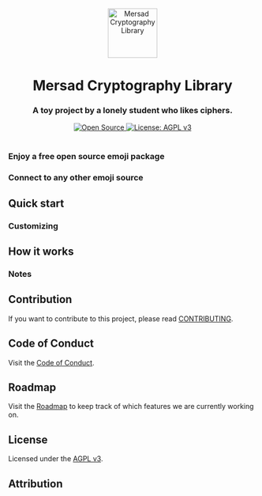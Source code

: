 <p align="center">
  <br>
  <a href="#">
    <img src="" width="100" alt="Mersad Cryptography Library"/>
  </a>
</p>

<h1 align="center">Mersad Cryptography Library</h1>
<h3 align="center">A toy project by a lonely student who likes ciphers.</h3>
<p align="center">

<p align="center">
  <a title="Open Source" href="https://opensource.com/resources/what-open-source/">
    <img src="https://img.shields.io/badge/Open%20Source-Forever-brightgreen?style=flat-square" alt="Open Source">
  </a>
  <a title="License: GPL v3" href="https://www.opensource.org/licenses/AGPL-3.0">
    <img src="https://img.shields.io/badge/License-AGPL%20v3-blue?style=flat-square&logo=gnu" alt="License: AGPL v3">
  </a>
  <br>
  <br>
</p>


### Enjoy a free open source emoji package

### Connect to any other emoji source

## Quick start


### Customizing

## How it works


### Notes


## Contribution

If you want to contribute to this project, please read [CONTRIBUTING](CONTRIBUTING.md).

## Code of Conduct

Visit the [Code of Conduct](CODE_OF_CONDUCT.md).

## Roadmap

Visit the [Roadmap](ROADMAP.md) to keep track of which features we are currently working on.

## License

Licensed under the [AGPL v3](LICENSE).

## Attribution

